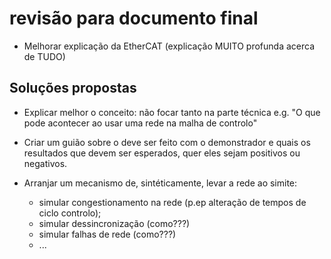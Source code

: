# revisão para documento final

 - Melhorar explicação da EtherCAT
 (explicação MUITO profunda acerca de TUDO)
 
## Soluções propostas

- Explicar melhor o conceito: não focar tanto na parte técnica
e.g. "O que pode acontecer ao usar uma rede na malha de controlo"
  
- Criar um guião sobre o deve ser feito com o demonstrador e quais os
resultados que devem ser esperados, quer eles sejam positivos ou
negativos.

- Arranjar um mecanismo de, sintéticamente, levar a rede ao simite:
  - simular congestionamento na rede (p.ep alteração de tempos de ciclo
controlo); 
  - simular dessincronização (como???)
  - simular falhas de rede (como???)
  - ...
  
  
  
  
